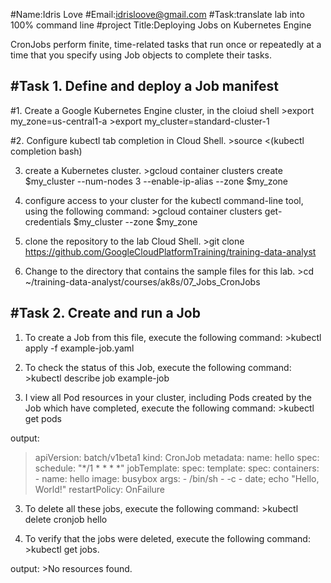 #Name:Idris Love
#Email:idrisloove@gmail.com
#Task:translate lab into 100% command line 
#project Title:Deploying Jobs on Kubernetes Engine


CronJobs perform finite, time-related tasks that run once or repeatedly at a time that you specify using Job objects to complete their tasks.

#Task 1. Define and deploy a Job manifest
-------------------------------

#1. Create a Google Kubernetes Engine cluster, in the cloiud shell 
        >export my_zone=us-central1-a
        >export my_cluster=standard-cluster-1


#2. Configure kubectl tab completion in Cloud Shell.
        >source <(kubectl completion bash)

3. create a Kubernetes cluster.
        >gcloud container clusters create $my_cluster --num-nodes 3  --enable-ip-alias --zone $my_zone
4. configure access to your cluster for the kubectl command-line tool, using the following command:
        >gcloud container clusters get-credentials $my_cluster --zone $my_zone

5. clone the repository to the lab Cloud Shell.
        >git clone https://github.com/GoogleCloudPlatformTraining/training-data-analyst

6. Change to the directory that contains the sample files for this lab.
        >cd ~/training-data-analyst/courses/ak8s/07_Jobs_CronJobs

#Task 2. Create and run a Job
----------------------------

1. To create a Job from this file, execute the following command:
        >kubectl apply -f example-job.yaml


2. To check the status of this Job, execute the following command:
        >kubectl describe job example-job

3. I view all Pod resources in your cluster, including Pods created by the Job which have completed, execute the following command:
        >kubectl get pods


output:
>apiVersion: batch/v1beta1
>kind: CronJob
>metadata:
>  name: hello
>spec:
>  schedule: "*/1 * * * *"
>  jobTemplate:
>    spec:
>      template:
>        spec:
>          containers:
>          - name: hello
>            image: busybox
>            args:
>            - /bin/sh
>            - -c
>            - date; echo "Hello, World!"
>          restartPolicy: OnFailure


3. To delete all these jobs, execute the following command:
        >kubectl delete cronjob hello

4. To verify that the jobs were deleted, execute the following command:
        >kubectl get jobs.

output:
        >No resources found.